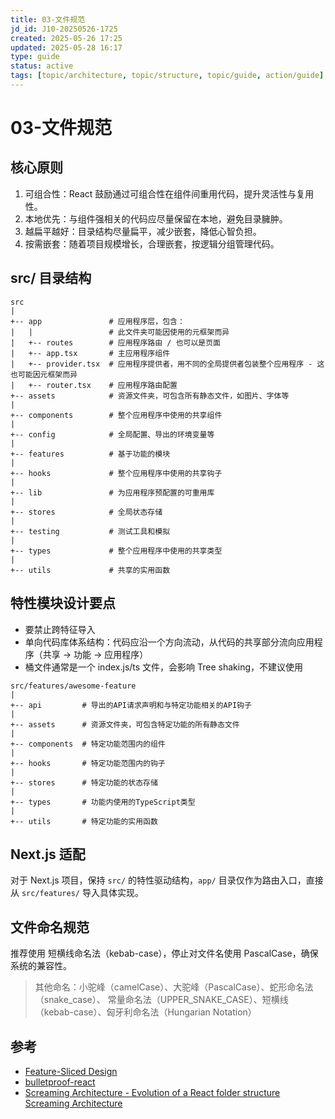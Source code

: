 ```yaml
---
title: 03-文件规范
jd_id: J10-20250526-1725
created: 2025-05-26 17:25
updated: 2025-05-28 16:17
type: guide
status: active
tags: [topic/architecture, topic/structure, topic/guide, action/guide]
---
```


# 03-文件规范

## 核心原则

1. 可组合性：React 鼓励通过可组合性在组件间重用代码，提升灵活性与复用性。
2. 本地优先：与组件强相关的代码应尽量保留在本地，避免目录臃肿。
3. 越扁平越好：目录结构尽量扁平，减少嵌套，降低心智负担。
4. 按需嵌套：随着项目规模增长，合理嵌套，按逻辑分组管理代码。

## src/ 目录结构

```
src
|
+-- app               # 应用程序层，包含：
|   |                 # 此文件夹可能因使用的元框架而异
|   +-- routes        # 应用程序路由 / 也可以是页面
|   +-- app.tsx       # 主应用程序组件
|   +-- provider.tsx  # 应用程序提供者，用不同的全局提供者包装整个应用程序 - 这也可能因元框架而异
|   +-- router.tsx    # 应用程序路由配置
+-- assets            # 资源文件夹，可包含所有静态文件，如图片、字体等
|
+-- components        # 整个应用程序中使用的共享组件
|
+-- config            # 全局配置、导出的环境变量等
|
+-- features          # 基于功能的模块
|
+-- hooks             # 整个应用程序中使用的共享钩子
|
+-- lib               # 为应用程序预配置的可重用库
|
+-- stores            # 全局状态存储
|
+-- testing           # 测试工具和模拟
|
+-- types             # 整个应用程序中使用的共享类型
|
+-- utils             # 共享的实用函数
```

## 特性模块设计要点

- 要禁止跨特征导入
- 单向代码库体系结构：代码应沿一个方向流动，从代码的共享部分流向应用程序（共享 -> 功能 -> 应用程序）
- 桶文件通常是一个 index.js/ts 文件，会影响 Tree shaking，不建议使用

```
src/features/awesome-feature
|
+-- api         # 导出的API请求声明和与特定功能相关的API钩子
|
+-- assets      # 资源文件夹，可包含特定功能的所有静态文件
|
+-- components  # 特定功能范围内的组件
|
+-- hooks       # 特定功能范围内的钩子
|
+-- stores      # 特定功能的状态存储
|
+-- types       # 功能内使用的TypeScript类型
|
+-- utils       # 特定功能的实用函数
```

## Next.js 适配

对于 Next.js 项目，保持 `src/` 的特性驱动结构，`app/` 目录仅作为路由入口，直接从 `src/features/` 导入具体实现。

## 文件命名规范

推荐使用 短横线命名法（kebab-case），停止对文件名使用 PascalCase，确保系统的兼容性。

> 其他命名：小驼峰（camelCase）、大驼峰（PascalCase）、蛇形命名法（snake_case）、 常量命名法（UPPER_SNAKE_CASE）、短横线（kebab-case）、匈牙利命名法（Hungarian Notation）

## 参考

- [Feature-Sliced Design](https://feature-sliced.github.io/documentation/)
- [bulletproof-react](https://github.com/alan2207/bulletproof-react/blob/master/docs/project-structure.md)
- [Screaming Architecture - Evolution of a React folder structure Screaming Architecture](https://dev.to/profydev/screaming-architecture-evolution-of-a-react-folder-structure-4g25)